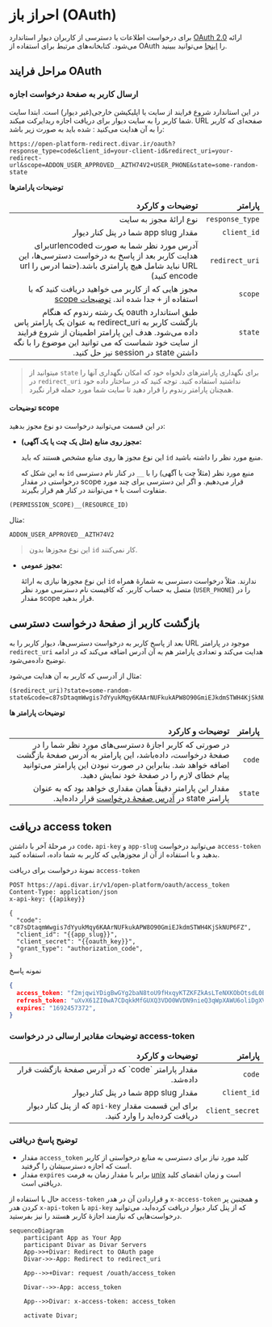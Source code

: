# احراز باز (OAuth)

برای درخواست اطلاعات یا دسترسی از کاربران دیوار استاندارد [OAuth 2.0](https://oauth.net/2/) ارائه می‌شود. کتابخانه‌های مرتبط برای استفاده از OAuth را [اینجا](https://oauth.net/code/) می‌توانید ببینید.

## مراحل فرایند OAuth

### ارسال کاربر به صفحهٔ درخواست اجازه‌

در این استاندارد شروع فرایند از سایت یا اپلیکیشن خارجی(غیر دیوار) است.
ابتدا سایت شما کاربر را به سایت دیوار برای دریافت اجازه ریدایرکت میکند. URL صفحه‌ای که کاربر را به آن هدایت می‌کنید : شده باید به صورت زیر باشد:

```
https://open-platform-redirect.divar.ir/oauth?response_type=code&client_id=your-client-id&redirect_uri=your-redirect-url&scope=ADDON_USER_APPROVED__AZTH74V2+USER_PHONE&state=some-random-state
```
**توضیحات پارامترها**

<table dir="rtl">
<thead>
<tr>
<td><strong>پارامتر<strong></td>
<td><strong>توضیحات و کارکرد</strong></td>
</tr>
</thead>
<tr>
<td><code>response_type</code></td>
<td>نوع ارائهٔ مجوز به سایت</td>
</tr>
<tr>
<td><code>client_id</code></td>
<td>مقدار app slug شما در پنل کنار دیوار</td>
</tr>
<tr>
<td><code>redirect_uri</code></td>
<td>آدرس مورد نظر شما به صورت urlencodedبرای هدایت کاربر بعد از پاسخ به درخواست دسترسی‌ها، این URL نباید شامل هیچ پارامتری باشد.(حتما ادرس را url encode کنید)</td>
</tr>
<tr>
<td><code>scope</code></td>
<td>مجوز هایی که از کاربر می خواهید دریافت کنید که با استفاده از <code>+</code> جدا شده اند. <a href="#توضیحات-scope">توضیحات scope</a></td>
<tr>
<td><code>state</code></td>
<td>طبق استاندارد oauth یک رشته رندوم که هنگام بازگشت کاربر به redirect_uri به عنوان یک پارامتر پاس داده می‌شود. هدف این پارامتر اطمینان از شروع فرایند از سایت خود شماست که می توانید این موضوع را با نگه داشتن state در session نیز حل کنید.</td>
</tr>
</table>


> میتوانید از `state` برای نگهداری پارامترهای دلخواه خود که امکان نگهداری آنها را در `redirect_uri` نداشتید استفاده کنید. توجه کنید که در ساختار داده خود همچنان پارامتر رندوم را قرار دهید تا سایت شما مورد حمله قرار نگیرد.

#### توضیحات scope

در این قسمت می‌توانید درخواست دو نوع مجوز بدهید:

- **مجوز روی منابع (مثل یک چت یا یک آگهی):‌**

  این نوع مجوز ها روی منابع مشخص هستند که باید `id` منبع مورد نظر را داشته باشید.
  
  به این شکل که `id` منبع مورد نظر (مثلاً چت یا آگهی) را با `__` در کنار نام دسترسی‌ درخواستی در مقدار scope قرار می‌دهیم. و اگر این دسترسی برای چند مورد متفاوت است با `+` می‌توانند در کنار هم قرار بگیرند.
  

```
(PERMISSION_SCOPE)__(RESOURCE_ID)
```
  مثال:
  
  `ADDON_USER_APPROVED__AZTH74V2`

> این نوع مجوز‌ها بدون `id` کار نمی‌کنند.

- **مجوز عمومی:**


  این نوع مجوزها نیازی به ارائهٔ `id` ندارند. مثلاً درخواست دسترسی به شمارهٔ همراه متصل به حساب کاربر. که کافیست نام دسترسی مورد نظر (`USER_PHONE`) را در مقدار scope قرار بدهید.


## بازگشت کاربر از صفحهٔ درخواست دسترسی

بعد از پاسخ کاربر به درخواست دسترسی‌ها، دیوار کاربر را به URL موجود در پارامتر `redirect_uri` هدایت می‌کند و تعدادی پارامتر هم به آن آدرس اضافه می‌کند که در ادامه توضیح داده‌می‌شود.

مثال از آدرسی که کاربر به آن هدایت می‌شود:

```
($redirect_uri)?state=some-random-state&code=c87sDtaqmWwgis7dYyukMqy6KAArNUFkukAPW8O90GmiEJkdmSTWH4KjSkNUP6FZ
```

**توضیحات پارامتر ها**

<table dir="rtl">
<thead>
<tr>
<td><strong>پارامتر<strong></td>
<td><strong>توضیحات و کارکرد</strong></td>
</tr>
</thead>
<tr>
<td><code>code</code></td>
<td>در صورتی که کاربر اجازهٔ دسترسی‌های مورد نظر شما را در صفحهٔ درخواست، داده‌باشد، این پارامتر به آدرس صفحهٔ بازگشت اضافه خواهد شد. بنابراین در صورت نبودن این پارامتر می‌توانید پیام خطای لازم را در صفحهٔ خود نمایش دهید.</td>
</tr>
<tr>
<td><code>state</code></td>
<td>مقدار این پارامتر دقیقاً همان مقداری خواهد بود که به عنوان پارامتر state در <a href="#ارسال-کاربر-به-صفحهٔ-درخواست-اجازه">آدرس صفحهٔ درخواست</a> قرار داده‌اید.</td>
</tr>
<tr>
</table>


## دریافت access token

در مرحلهٔ آخر با داشتن `code`، `api-key` و `app-slug` می‌توانید درخواست `access-token` بدهید و با استفاده از آن از مجوزهایی که کاربر به شما داده، استفاده کنید.

نمونهٔ درخواست برای دریافت `access-token`

```http request
POST https://api.divar.ir/v1/open-platform/oauth/access_token
Content-Type: application/json
x-api-key: {{apikey}}

{
  "code": "c87sDtaqmWwgis7dYyukMqy6KAArNUFkukAPW8O90GmiEJkdmSTWH4KjSkNUP6FZ",
  "client_id": "{{app_slug}}",
  "client_secret": "{{oauth_key}}",
  "grant_type": "authorization_code",
}
```

نمونه پاسخ

```JSON
{
  access_token: "f2mjqwiYDigBwGYg2baN8toU9fHxqyKTZKFZkAsLTeNXKObOtsdL0B9vobNZ3SrTc9IhNS2rrG4Guuk9hxZLe0iqgoMbS2W7Jd3jaDUsrVM33teFWsISCrhdj88u99jb",
  refresh_token: "uXvX61ZI0wA7CDqkkMfGUXQ3VDO0WVDN9nieQ3qWpXAWU6oliDgXVn5d7pep1nAebMsyZmTa7AWBklTEOvrPPmsEaEobnp0tvJKrqaLdTAPwpSEZn9k5xLF4Acdxl18Zk9XJubGIJefbXOdyjJX7i4D4imr4VTJO7W4fASyOAyKgfBceBAnDTP4cKwC9dW9646NUTJKbFdNKtKCOsRQeVFAatfvyBX1lRkDo3j1McbD1a1uQmQWC9futrvSo6T8U",
  expires: "1692457372",
}
```

### توضیحات مقادیر ارسالی در درخواست access-token

<table dir="rtl">
<thead>
<tr>
<td><strong>پارامتر<strong></td>
<td><strong>توضیحات و کارکرد</strong></td>
</tr>
</thead>
<tr>
<td><code>code</code></td>
<td>مقدار پارامتر `code` که در آدرس صفحهٔ بازگشت قرار داده‌شد.</td>
</tr>
<tr>
<td><code>client_id</code></td>
<td>مقدار app slug شما در پنل کنار دیوار</td>
</tr>
<tr>
<td><code>client_secret</code></td>
<td>برای این قسمت مقدار <code>api-key</code> که از پنل کنار دیوار دریافت کرده‌اید را وارد کنید.</td>
</tr>
</table>

### توضیح پاسخ دریافتی

- مقدار `access_token` کلید مورد نیاز برای دسترسی به منابع درخواستی از کاربر است که اجازه دسترسیشان را گرفتید.
- مقدار `expires` برابر با مقدار زمان به فرمت [unix](https://en.wikipedia.org/wiki/Unix_time) است و زمان انقضای کلید دریافتی است.


حال با استفاده از `access-token` و قراردادن آن در هدر `x-access-token` و همچنین پر کردن هدر `x-api-token` با `api-key` که از پنل کنار دیوار دریافت کرده‌اید، می‌توانید درخواست‌هایی که نیازمند اجازهٔ کاربر هستند را نیز بفرستید.

```mermaid
sequenceDiagram
    participant App as Your App
    participant Divar as Divar Servers
    App->>+Divar: Redirect to OAuth page
    Divar->>-App: Redirect to redirect_uri
    
    App-->>+Divar: request /ouath/access_token    

    Divar-->>-App: access_token
    
    App-->>Divar: x-access-token: access_token

    activate Divar;
```
